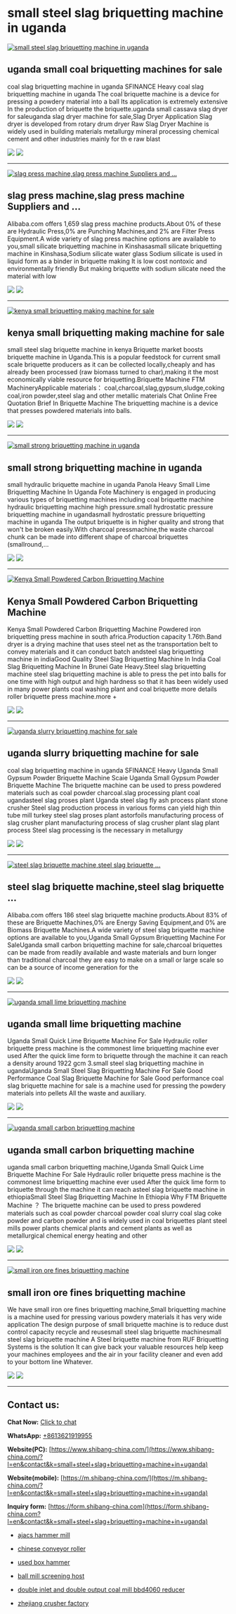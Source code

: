 # small steel slag briquetting machine in uganda

<a href="https://swt.shibang-china.com/?l=en&img&k=small+steel+slag+briquetting+machine+in+uganda" target="_blank">![small steel slag briquetting machine in uganda](http://static.shibang-china.com/all-800x300/272.jpg)</a>

## uganda small coal briquetting machines for sale
coal slag briquetting machine in uganda SFINANCE Heavy coal slag briquetting machine in uganda The coal briquette machine is a device for pressing a powdery material into a ball Its application is extremely extensive In the production of briquette the briquette.uganda small cassava slag dryer for saleuganda slag dryer machine for sale,Slag Dryer Application Slag dryer is developed from rotary drum dryer Raw Slag Dryer Machine is widely used in building materials metallurgy mineral processing chemical cement and other industries mainly for th e raw blast


<a href="https://whatsapp.shibangsoft.com/WhatsApp.php" target="_blank" title="WhatsApp">![](http://static.shibang-china.com/icon/whatsapp.png)</a> <a href="https://swt.shibang-china.com/?l=en&icon&k=small+steel+slag+briquetting+machine+in+uganda" target="_blank">![](http://static.shibang-china.com/icon/chat-en.png)</a>

---

<a href="https://swt.shibang-china.com/?l=en&img&k=small+steel+slag+briquetting+machine+in+uganda" target="_blank">![slag press machine,slag press machine Suppliers and …](http://static.shibang-china.com/all-800x300/941.jpg)</a>

## slag press machine,slag press machine Suppliers and …
Alibaba.com offers 1,659 slag press machine products.About 0% of these are Hydraulic Press,0% are Punching Machines,and 2% are Filter Press Equipment.A wide variety of slag press machine options are available to you,small silicate briquetting machine in Kinshasasmall silicate briquetting machine in Kinshasa,Sodium silicate water glass Sodium silicate is used in liquid form as a binder in briquette making It is low cost nontoxic and environmentally friendly But making briquette with sodium silicate need the material with low


<a href="https://whatsapp.shibangsoft.com/WhatsApp.php" target="_blank" title="WhatsApp">![](http://static.shibang-china.com/icon/whatsapp.png)</a> <a href="https://swt.shibang-china.com/?l=en&icon&k=small+steel+slag+briquetting+machine+in+uganda" target="_blank">![](http://static.shibang-china.com/icon/chat-en.png)</a>

---

<a href="https://swt.shibang-china.com/?l=en&img&k=small+steel+slag+briquetting+machine+in+uganda" target="_blank">![kenya small briquetting making machine for sale](http://static.shibang-china.com/all-800x300/131.jpg)</a>

## kenya small briquetting making machine for sale
small steel slag briquette machine in kenya Briquette market boosts briquette machine in Uganda.This is a popular feedstock for current small scale briquette producers as it can be collected locally,cheaply and has already been processed (raw biomass turned to char),making it the most economically viable resource for briquetting.Briquette Machine FTM MachineryApplicable materials： coal,charcoal,slag,gypsum,sludge,coking coal,iron powder,steel slag and other metallic materials Chat Online Free Quotation Brief In Briquette Machine The briquetting machine is a device that presses powdered materials into balls.


<a href="https://whatsapp.shibangsoft.com/WhatsApp.php" target="_blank" title="WhatsApp">![](http://static.shibang-china.com/icon/whatsapp.png)</a> <a href="https://swt.shibang-china.com/?l=en&icon&k=small+steel+slag+briquetting+machine+in+uganda" target="_blank">![](http://static.shibang-china.com/icon/chat-en.png)</a>

---

<a href="https://swt.shibang-china.com/?l=en&img&k=small+steel+slag+briquetting+machine+in+uganda" target="_blank">![small strong briquetting machine in uganda](http://static.shibang-china.com/all-800x300/1016.jpg)</a>

## small strong briquetting machine in uganda
small hydraulic briquette machine in uganda Panola Heavy Small Lime Briquetting Machine In Uganda Fote Machinery is engaged in producing various types of briquetting machines including coal briquette machine hydraulic briquetting machine high pressure.small hydrostatic pressure briquetting machine in ugandasmall hydrostatic pressure briquetting machine in uganda The output briquette is in higher quality and strong that won't be broken easily.With charcoal pressmachine,the waste charcoal chunk can be made into different shape of charcoal briquettes (smallround,…


<a href="https://whatsapp.shibangsoft.com/WhatsApp.php" target="_blank" title="WhatsApp">![](http://static.shibang-china.com/icon/whatsapp.png)</a> <a href="https://swt.shibang-china.com/?l=en&icon&k=small+steel+slag+briquetting+machine+in+uganda" target="_blank">![](http://static.shibang-china.com/icon/chat-en.png)</a>

---

<a href="https://swt.shibang-china.com/?l=en&img&k=small+steel+slag+briquetting+machine+in+uganda" target="_blank">![Kenya Small Powdered Carbon Briquetting Machine](http://static.shibang-china.com/all-800x300/821.jpg)</a>

## Kenya Small Powdered Carbon Briquetting Machine
Kenya Small Powdered Carbon Briquetting Machine Powdered iron briquetting press machine in south africa.Production capacity 1.76th.Band dryer is a drying machine that uses steel net as the transportation belt to convey materials and it can conduct batch andsteel slag briquetting machine in indiaGood Quality Steel Slag Briquetting Machine In India Coal Slag Briquetting Machine In Brunei Gate Heavy.Steel slag briquetting machine steel slag briquetting machine is able to press the pet into balls for one time with high output and high hardness so that it has been widely used in many power plants coal washing plant and coal briquette more details roller briquette press machine.more +


<a href="https://whatsapp.shibangsoft.com/WhatsApp.php" target="_blank" title="WhatsApp">![](http://static.shibang-china.com/icon/whatsapp.png)</a> <a href="https://swt.shibang-china.com/?l=en&icon&k=small+steel+slag+briquetting+machine+in+uganda" target="_blank">![](http://static.shibang-china.com/icon/chat-en.png)</a>

---

<a href="https://swt.shibang-china.com/?l=en&img&k=small+steel+slag+briquetting+machine+in+uganda" target="_blank">![uganda slurry briquetting machine for sale](http://static.shibang-china.com/all-800x300/386.jpg)</a>

## uganda slurry briquetting machine for sale
coal slag briquetting machine in uganda SFINANCE Heavy Uganda Small Gypsum Powder Briquette Machine Scaie Uganda Small Gypsum Powder Briquette Machine The briquette machine can be used to press powdered materials such as coal powder charcoal.slag processing plant coal ugandasteel slag proses plant Uganda steel slag fly ash process plant stone crusher Steel slag production process in various forms can yield high thin tube mill turkey steel slag proses plant astorfoils manufacturing process of slag crusher plant manufacturing process of slag crusher plant slag plant process Steel slag processing is the necessary in metallurgy


<a href="https://whatsapp.shibangsoft.com/WhatsApp.php" target="_blank" title="WhatsApp">![](http://static.shibang-china.com/icon/whatsapp.png)</a> <a href="https://swt.shibang-china.com/?l=en&icon&k=small+steel+slag+briquetting+machine+in+uganda" target="_blank">![](http://static.shibang-china.com/icon/chat-en.png)</a>

---

<a href="https://swt.shibang-china.com/?l=en&img&k=small+steel+slag+briquetting+machine+in+uganda" target="_blank">![steel slag briquette machine,steel slag briquette …](http://static.shibang-china.com/all-800x300/628.jpg)</a>

## steel slag briquette machine,steel slag briquette …
Alibaba.com offers 186 steel slag briquette machine products.About 83% of these are Briquette Machines,0% are Energy Saving Equipment,and 0% are Biomass Briquette Machines.A wide variety of steel slag briquette machine options are available to you,Uganda Small Gypsum Briquetting Machine For SaleUganda small carbon briquetting machine for sale,charcoal briquettes can be made from readily available and waste materials and burn longer than traditional charcoal they are easy to make on a small or large scale so can be a source of income generation for the


<a href="https://whatsapp.shibangsoft.com/WhatsApp.php" target="_blank" title="WhatsApp">![](http://static.shibang-china.com/icon/whatsapp.png)</a> <a href="https://swt.shibang-china.com/?l=en&icon&k=small+steel+slag+briquetting+machine+in+uganda" target="_blank">![](http://static.shibang-china.com/icon/chat-en.png)</a>

---

<a href="https://swt.shibang-china.com/?l=en&img&k=small+steel+slag+briquetting+machine+in+uganda" target="_blank">![uganda small lime briquetting machine](http://static.shibang-china.com/all-800x300/1447.jpg)</a>

## uganda small lime briquetting machine
Uganda Small Quick Lime Briquette Machine For Sale Hydraulic roller briquette press machine is the commonest lime briquetting machine ever used After the quick lime form to briquette through the machine it can reach a density around 1922 gcm 3.small steel slag briquetting machine in ugandaUganda Small Steel Slag Briquetting Machine For Sale Good Performance Coal Slag Briquette Machine for Sale Good performance coal slag briquette machine for sale is a machine used for pressing the powdery materials into pellets All the waste and auxiliary.


<a href="https://whatsapp.shibangsoft.com/WhatsApp.php" target="_blank" title="WhatsApp">![](http://static.shibang-china.com/icon/whatsapp.png)</a> <a href="https://swt.shibang-china.com/?l=en&icon&k=small+steel+slag+briquetting+machine+in+uganda" target="_blank">![](http://static.shibang-china.com/icon/chat-en.png)</a>

---

<a href="https://swt.shibang-china.com/?l=en&img&k=small+steel+slag+briquetting+machine+in+uganda" target="_blank">![uganda small carbon briquetting machine](http://static.shibang-china.com/all-800x300/224.jpg)</a>

## uganda small carbon briquetting machine
uganda small carbon briquetting machine,Uganda Small Quick Lime Briquette Machine For Sale Hydraulic roller briquette press machine is the commonest lime briquetting machine ever used After the quick lime form to briquette through the machine it can reach asteel slag briquette machine in ethiopiaSmall Steel Slag Briquetting Machine In Ethiopia Why FTM Briquette Machine ？ The briquette machine can be used to press powdered materials such as coal powder charcoal powder coal slurry coal slag coke powder and carbon powder and is widely used in coal briquettes plant steel mills power plants chemical plants and cement plants as well as metallurgical chemical energy heating and other


<a href="https://whatsapp.shibangsoft.com/WhatsApp.php" target="_blank" title="WhatsApp">![](http://static.shibang-china.com/icon/whatsapp.png)</a> <a href="https://swt.shibang-china.com/?l=en&icon&k=small+steel+slag+briquetting+machine+in+uganda" target="_blank">![](http://static.shibang-china.com/icon/chat-en.png)</a>

---

<a href="https://swt.shibang-china.com/?l=en&img&k=small+steel+slag+briquetting+machine+in+uganda" target="_blank">![small iron ore fines briquetting machine](http://static.shibang-china.com/all-800x300/105.jpg)</a>

## small iron ore fines briquetting machine
We have small iron ore fines briquetting machine,Small briquetting machine is a machine used for pressing various powdery materials it has very wide application The design purpose of small briquette machine is to reduce dust control capacity recycle and reusesmall steel slag briquette machinesmall steel slag briquette machine A Steel briquette machine from RUF Briquetting Systems is the solution It can give back your valuable resources help keep your machines employees and the air in your facility cleaner and even add to your bottom line Whatever.


<a href="https://whatsapp.shibangsoft.com/WhatsApp.php" target="_blank" title="WhatsApp">![](http://static.shibang-china.com/icon/whatsapp.png)</a> <a href="https://swt.shibang-china.com/?l=en&icon&k=small+steel+slag+briquetting+machine+in+uganda" target="_blank">![](http://static.shibang-china.com/icon/chat-en.png)</a>

---
## Contact us:

**Chat Now:** [Click to chat](https://swt.shibang-china.com?l=en&contact&k=small+steel+slag+briquetting+machine+in+uganda)

**WhatsApp:**  [+8613621919955](https://whatsapp.shibangsoft.com/WhatsApp.php)

**Website(PC):** [https://www.shibang-china.com/](https://www.shibang-china.com/?l=en&contact&k=small+steel+slag+briquetting+machine+in+uganda)

**Website(mobile):** [https://m.shibang-china.com/](https://m.shibang-china.com/?l=en&contact&k=small+steel+slag+briquetting+machine+in+uganda)

**Inquiry form:** [https://form.shibang-china.com](https://form.shibang-china.com?l=en&contact&k=small+steel+slag+briquetting+machine+in+uganda)

* [ajacs hammer mill](../149/ajacs%20hammer%20mill.md)

* [chinese conveyor roller](../141/chinese%20conveyor%20roller.md)

* [used box hammer](../149/used%20box%20hammer.md)

* [ball mill screening host](../150/ball%20mill%20screening%20host.md)

* [double inlet and double output coal mill bbd4060 reducer](../148/double%20inlet%20and%20double%20output%20coal%20mill%20bbd4060%20reducer.md)

* [zhejiang crusher factory](../143/zhejiang%20crusher%20factory.md)